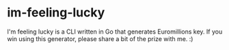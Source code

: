 # im-feeling-lucky
I'm feeling lucky is a CLI written in Go that generates Euromillions key. If you win using this generator, please share a bit of the prize with me. :)
